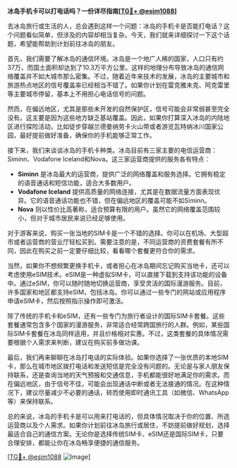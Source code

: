 **冰岛手机卡可以打电话吗？一份详尽指南[[TG💪+ @esim1088](https://t.me/s/esim1088)]**

去冰岛旅行或生活的人，总会遇到这样一个问题：冰岛的手机卡是否能打电话？这个问题看似简单，但涉及的内容却相当复杂。今天，我们就来详细探讨一下这个话题，希望能帮助到计划前往冰岛的朋友。

首先，我们需要了解冰岛的通信环境。冰岛是一个地广人稀的国家，人口只有约37万，而国土面积却达到了10.3万平方公里。这样的地理分布导致冰岛的通信网络覆盖并不如大城市那么密集。不过，随着近年来技术的发展，冰岛的主要城市和旅游热点地区的信号覆盖率已经相当不错了。如果你计划在雷克雅未克、阿克雷里等主要城市停留，基本上不用担心电话信号的问题。

然而，在偏远地区，尤其是那些未开发的自然保护区，信号可能会非常弱甚至完全没有。这主要是因为这些地方缺乏基站覆盖。因此，如果你打算深入冰岛的内陆地区进行探险活动，比如徒步穿越兰德曼纳劳卡火山带或者游览瓦特纳冰川国家公园，最好提前做好准备，确保你的手机能够正常工作。

接下来，我们来谈谈冰岛的手机卡种类。冰岛目前有三家主要的电信运营商：Siminn、Vodafone Iceland和Nova。这三家运营商提供的服务各有特点：

- **Siminn** 是冰岛最大的运营商，提供广泛的网络覆盖和服务选择。它拥有稳定的语音通话和短信功能，适合大多数用户。
- **Vodafone Iceland** 提供高质量的网络连接，尤其是在数据流量方面表现优异。它的语音通话功能也不错，但在偏远地区的覆盖可能不如Siminn。
- **Nova** 则以性价比高著称，适合预算有限的用户。虽然它的网络覆盖范围较小，但对于城市居民来说已经足够使用。

对于游客来说，购买一张当地的SIM卡是一个不错的选择。你可以在机场、大型超市或者运营商的营业厅轻松买到。需要注意的是，不同运营商的资费套餐有所不同，因此在购买之前一定要仔细比较，看看哪个套餐更符合你的需求。

当然，如果你不想频繁更换手机卡，或者担心在冰岛期间忘记购买当地卡，还可以考虑使用eSIM技术。eSIM是一种虚拟SIM卡，可以直接下载到支持该功能的设备中。通过eSIM，你可以随时随地切换运营商，享受灵活的国际漫游服务。目前，许多国家和地区都支持eSIM，包括冰岛。你可以通过一些专门的网站或应用程序申请eSIM卡，然后按照指示操作即可激活。

除了传统的手机卡和eSIM，还有一些专门为旅行者设计的国际SIM卡套餐。这些套餐通常包含多个国家的漫游服务，非常适合经常跨国旅行的人群。例如，某些国际SIM卡套餐在冰岛同样适用，并且价格相对实惠。不过，这类套餐的具体情况需要根据个人需求来判断，建议在购买前多做功课。

最后，我们再来聊聊在冰岛打电话的实际体验。如果你选择了一张优质的本地SIM卡，那么在城市地区拨打电话和发送短信是完全没有问题的。无论是与家人朋友保持联系，还是查询当地的天气预报和交通信息，手机都能很好地满足你的需求。而在偏远地区，由于信号不佳，可能会出现通话中断或者无法接通的情况。在这种情况下，建议尽量减少不必要的通话，转而使用即时通讯工具（如微信、WhatsApp等）来保持联系。

总的来说，冰岛的手机卡是可以用来打电话的，但具体情况取决于你的位置、所选运营商以及个人需求。如果你计划前往冰岛旅行或居住，不妨提前做好规划，选择最适合自己的通信方案。无论你是选择传统SIM卡、eSIM还是国际SIM卡，只要合理安排，都能让你在冰岛畅享便捷的通信服务。

[[TG💪+ @esim1088](https://t.me/s/esim1088) ![Image](https://i.postimg.cc/4NQfJmqS/Snipaste-2025-05-13-00-14-12.png)]